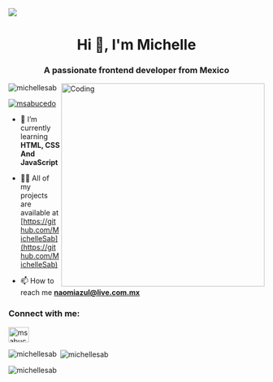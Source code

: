 <img align="center" src="https://github.com/MichelleSab/MichelleSab/blob/main/imagen%20(1).jpg"/></a>

<h1 align="center">Hi 👋, I'm Michelle</h1>
<h3 align="center">A passionate frontend developer from Mexico</h3>
<img align= "right" alt= "Coding" width= "400" src= "https://c.tenor.com/2PB70c2DvQkAAAAC/lucky-star-anime.gif">

<p align="left"> <img src="https://komarev.com/ghpvc/?username=michellesab&label=Profile%20views&color=0e75b6&style=flat" alt="michellesab" /> </p>

<p align="left"> <a href="https://twitter.com/msabucedo" target="blank"><img src="https://img.shields.io/twitter/follow/msabucedo?logo=twitter&style=for-the-badge" alt="msabucedo" /></a> </p>

- 🌱 I’m currently learning **HTML, CSS And JavaScript**

- 👨‍💻 All of my projects are available at [https://github.com/MichelleSab](https://github.com/MichelleSab)

- 📫 How to reach me **naomiazul@live.com.mx**

<h3 align="left">Connect with me:</h3>
<p align="left">
<a href="https://twitter.com/msabucedo" target="blank"><img align="center" src="https://raw.githubusercontent.com/rahuldkjain/github-profile-readme-generator/master/src/images/icons/Social/twitter.svg" alt="msabucedo" height="30" width="40" /></a>
</p>



<p><img align="left" src="https://github-readme-stats.vercel.app/api/top-langs?username=michellesab&show_icons=true&locale=en&layout=compact" alt="michellesab" /></p>

<p>&nbsp;<img align="center" src="https://github-readme-stats.vercel.app/api?username=michellesab&show_icons=true&locale=en" alt="michellesab" /></p>

<p><img align="center" src="https://github-readme-streak-stats.herokuapp.com/?user=michellesab&" alt="michellesab" /></p>
